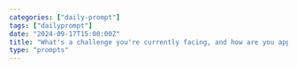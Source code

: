 ```yaml
---
categories: ["daily-prompt"]
tags: ["dailyprompt"]
date: "2024-09-17T15:00:00Z"
title: "What's a challenge you're currently facing, and how are you approaching it?"
type: "prompts"
---
```

